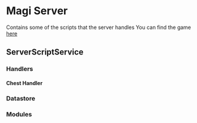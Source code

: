 # Magi Server
Contains some of the scripts that the server handles
You can find the game [here](https://www.roblox.com/games/1008494118/Magi)

## ServerScriptService

### Handlers
#### Chest Handler

### Datastore

### Modules


